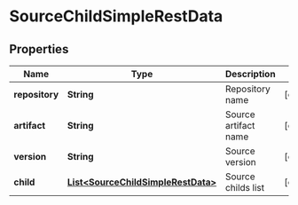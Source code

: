 
# SourceChildSimpleRestData

## Properties
Name | Type | Description | Notes
------------ | ------------- | ------------- | -------------
**repository** | **String** | Repository name |  [optional]
**artifact** | **String** | Source artifact name |  [optional]
**version** | **String** | Source version |  [optional]
**child** | [**List&lt;SourceChildSimpleRestData&gt;**](SourceChildSimpleRestData.md) | Source childs list |  [optional]



